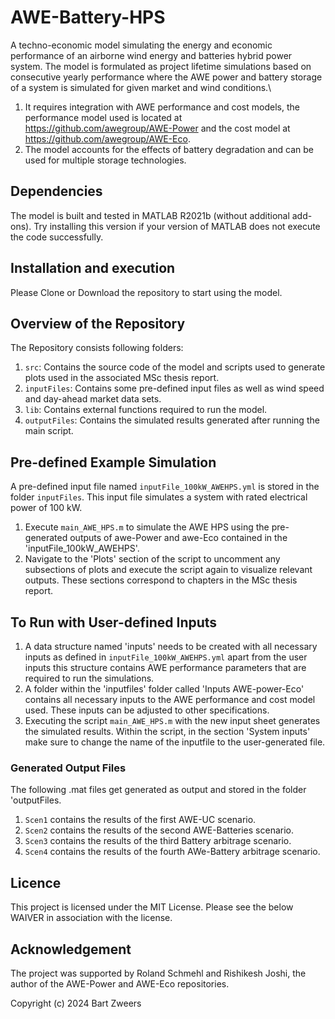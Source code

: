# AWE-Battery-HPS

A techno-economic model simulating the energy and economic performance of an airborne wind energy and batteries hybrid power system. The model is formulated as project lifetime simulations based on consecutive yearly performance where the AWE power and battery storage of a system is simulated for given market and wind conditions.\

1. It requires integration with AWE performance and cost models, the performance model used is located at https://github.com/awegroup/AWE-Power and the cost model at https://github.com/awegroup/AWE-Eco.
2. The model accounts for the effects of battery degradation and can be used for multiple storage technologies.


## Dependencies

The model is built and tested in MATLAB R2021b (without additional add-ons). Try installing this version if your version of MATLAB does not execute the code successfully.


## Installation and execution 

Please Clone or Download the repository to start using the model.


## Overview of the Repository

The Repository consists following folders:

1. `src`: Contains the source code of the model and scripts used to generate plots used in the associated MSc thesis report.
2. `inputFiles`: Contains some pre-defined input files as well as wind speed and day-ahead market data sets.
3. `lib`: Contains external functions required to run the model.
4. `outputFiles`: Contains the simulated results generated after running the main script.



## Pre-defined Example Simulation

A pre-defined input file named `inputFile_100kW_AWEHPS.yml` is stored in the folder `inputFiles`. This input file simulates a system with rated electrical power of 100 kW.

1. Execute `main_AWE_HPS.m` to simulate the AWE HPS using the pre-generated outputs of awe-Power and awe-Eco contained in the 'inputFile_100kW_AWEHPS'.
2. Navigate to the 'Plots' section of the script to uncomment any subsections of plots and execute the script again to visualize relevant outputs. These sections correspond to chapters in the MSc thesis report.


## To Run with User-defined Inputs

1. A data structure named 'inputs' needs to be created with all necessary inputs as defined in `inputFile_100kW_AWEHPS.yml` apart from the user inputs this structure contains AWE performance parameters that are required to run the simulations.
2. A folder within the 'inputfiles' folder called 'Inputs AWE-power-Eco' contains all necessary inputs to the AWE performance and cost model used. These inputs can be adjusted to other specifications.
3. Executing the script `main_AWE_HPS.m` with the new input sheet generates the simulated results. Within the script, in the section 'System inputs' make sure to change the name of the inputfile to the user-generated file.

### Generated Output Files

The following .mat files get generated as output and stored in the folder 'outputFiles.

1. `Scen1` contains the results of the first AWE-UC scenario.
2. `Scen2` contains the results of the second AWE-Batteries scenario.
3. `Scen3` contains the results of the third Battery arbitrage scenario.
3. `Scen4` contains the results of the fourth AWe-Battery arbitrage scenario.

## Licence
This project is licensed under the MIT License. Please see the below WAIVER in association with the license.

## Acknowledgement
The project was supported by Roland Schmehl and Rishikesh Joshi, the author of the AWE-Power and AWE-Eco repositories.

Copyright (c) 2024 Bart Zweers